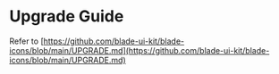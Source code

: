 # Upgrade Guide

Refer to [https://github.com/blade-ui-kit/blade-icons/blob/main/UPGRADE.md](https://github.com/blade-ui-kit/blade-icons/blob/main/UPGRADE.md)